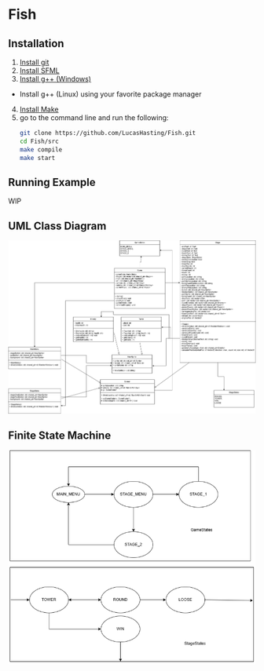 # Fish

## Installation
1. [Install git](https://git-scm.com/downloads)
2. [Install SFML](https://www.sfml-dev.org/tutorials/3.0/)
3. [Install g++ (Windows)](https://www3.cs.stonybrook.edu/~alee/g++/g++.html)
* Install g++ (Linux) using your favorite package manager
4. [Install Make](https://www.gnu.org/software/make/)
5. go to the command line and run the following:
   ```sh
   git clone https://github.com/LucasHasting/Fish.git
   cd Fish/src
   make compile
   make start
   ```

## Running Example
WIP

## UML Class Diagram
![Fish](doc/UML/Fish.png "Fish")

## Finite State Machine
![Fish](doc/FSM/FSM.png "Fish")
